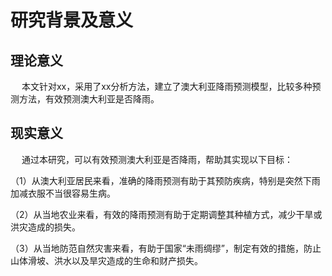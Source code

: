 # 研究背景及意义

## 理论意义

&emsp; 本文针对xx，采用了xx分析方法，建立了澳大利亚降雨预测模型，比较多种预测方法，有效预测澳大利亚是否降雨。

## 现实意义

&emsp; 通过本研究，可以有效预测澳大利亚是否降雨，帮助其实现以下目标：

（1）从澳大利亚居民来看，准确的降雨预测有助于其预防疾病，特别是突然下雨加减衣服不当很容易生病。

（2）从当地农业来看，有效的降雨预测有助于定期调整其种植方式，减少干旱或洪灾造成的损失。

（3）从当地防范自然灾害来看，有助于国家“未雨绸缪”，制定有效的措施，防止山体滑坡、洪水以及旱灾造成的生命和财产损失。
